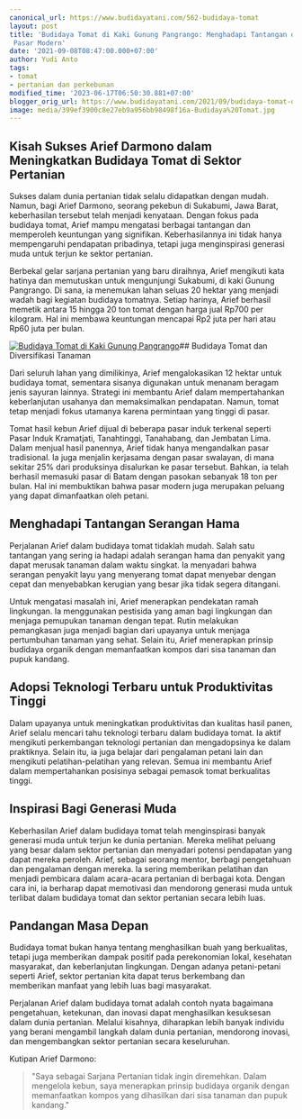 ```yaml
---
canonical_url: https://www.budidayatani.com/562-budidaya-tomat
layout: post
title: 'Budidaya Tomat di Kaki Gunung Pangrango: Menghadapi Tantangan dan Menembus
 Pasar Modern'
date: '2021-09-08T08:47:00.000+07:00'
author: Yudi Anto
tags:
- tomat
- pertanian dan perkebunan
modified_time: '2023-06-17T06:50:30.881+07:00'
blogger_orig_url: https://www.budidayatani.com/2021/09/budidaya-tomat-darmono-dan-gunung.html
image: media/399ef3900c8e27eb9a956bb98498f16a-Budidaya%20Tomat.jpg
---
```

## Kisah Sukses Arief Darmono dalam Meningkatkan Budidaya Tomat di Sektor Pertanian

Sukses dalam dunia pertanian tidak selalu didapatkan dengan mudah. Namun, bagi Arief Darmono, seorang pekebun di Sukabumi, Jawa Barat, keberhasilan tersebut telah menjadi kenyataan. Dengan fokus pada budidaya tomat, Arief mampu mengatasi berbagai tantangan dan memperoleh keuntungan yang signifikan. Keberhasilannya ini tidak hanya mempengaruhi pendapatan pribadinya, tetapi juga menginspirasi generasi muda untuk terjun ke sektor pertanian.

Berbekal gelar sarjana pertanian yang baru diraihnya, Arief mengikuti kata hatinya dan memutuskan untuk mengunjungi Sukabumi, di kaki Gunung Pangrango. Di sana, ia menemukan lahan seluas 20 hektar yang menjadi wadah bagi kegiatan budidaya tomatnya. Setiap harinya, Arief berhasil memetik antara 15 hingga 20 ton tomat dengan harga jual Rp700 per kilogram. Hal ini membawa keuntungan mencapai Rp2 juta per hari atau Rp60 juta per bulan.

[![Budidaya Tomat di Kaki Gunung Pangrango](https://blogger.googleusercontent.com/img/b/R29vZ2xl/AVvXsEhVe4Od_ZPLGOMwN2lBYiWws2XEOqLvx_SF_9SCIdsyz37d-EqVAxM1qCrrn3edCw7V6UiM2F3LaxhSgOTf3DgQJp8mqXJKCCP8Oo1801k1oWBvaDQaR1O8d-q2lHCu91GyMLjB5CytLLZYqoYze1T33NPQE-FFyGzFEMNTGkVoxu39M-1t58sZbzoOdA/w640-h360/Budidaya%20Tomat.jpg)](https://blogger.googleusercontent.com/img/b/R29vZ2xl/AVvXsEhVe4Od_ZPLGOMwN2lBYiWws2XEOqLvx_SF_9SCIdsyz37d-EqVAxM1qCrrn3edCw7V6UiM2F3LaxhSgOTf3DgQJp8mqXJKCCP8Oo1801k1oWBvaDQaR1O8d-q2lHCu91GyMLjB5CytLLZYqoYze1T33NPQE-FFyGzFEMNTGkVoxu39M-1t58sZbzoOdA/s2133/Budidaya%20Tomat.jpg)## Budidaya Tomat dan Diversifikasi Tanaman

Dari seluruh lahan yang dimilikinya, Arief mengalokasikan 12 hektar untuk budidaya tomat, sementara sisanya digunakan untuk menanam beragam jenis sayuran lainnya. Strategi ini membantu Arief dalam mempertahankan keberlanjutan usahanya dan memaksimalkan pendapatan. Namun, tomat tetap menjadi fokus utamanya karena permintaan yang tinggi di pasar.

Tomat hasil kebun Arief dijual di beberapa pasar induk terkenal seperti Pasar Induk Kramatjati, Tanahtinggi, Tanahabang, dan Jembatan Lima. Dalam menjual hasil panennya, Arief tidak hanya mengandalkan pasar tradisional. Ia juga menjalin kerjasama dengan pasar swalayan, di mana sekitar 25% dari produksinya disalurkan ke pasar tersebut. Bahkan, ia telah berhasil memasuki pasar di Batam dengan pasokan sebanyak 18 ton per bulan. Hal ini membuktikan bahwa pasar modern juga merupakan peluang yang dapat dimanfaatkan oleh petani.

## Menghadapi Tantangan Serangan Hama

Perjalanan Arief dalam budidaya tomat tidaklah mudah. Salah satu tantangan yang sering ia hadapi adalah serangan hama dan penyakit yang dapat merusak tanaman dalam waktu singkat. Ia menyadari bahwa serangan penyakit layu yang menyerang tomat dapat menyebar dengan cepat dan menyebabkan kerugian yang besar jika tidak segera ditangani.

Untuk mengatasi masalah ini, Arief menerapkan pendekatan ramah lingkungan. Ia menggunakan pestisida yang aman bagi lingkungan dan menjaga pemupukan tanaman dengan tepat. Rutin melakukan pemangkasan juga menjadi bagian dari upayanya untuk menjaga pertumbuhan tanaman yang sehat. Selain itu, Arief menerapkan prinsip budidaya organik dengan memanfaatkan kompos dari sisa tanaman dan pupuk kandang.

## Adopsi Teknologi Terbaru untuk Produktivitas Tinggi

Dalam upayanya untuk meningkatkan produktivitas dan kualitas hasil panen, Arief selalu mencari tahu teknologi terbaru dalam budidaya tomat. Ia aktif mengikuti perkembangan teknologi pertanian dan mengadopsinya ke dalam praktiknya. Selain itu, ia juga belajar dari pengalaman petani lain dan mengikuti pelatihan-pelatihan yang relevan. Semua ini membantu Arief dalam mempertahankan posisinya sebagai pemasok tomat berkualitas tinggi.

## Inspirasi Bagi Generasi Muda

Keberhasilan Arief dalam budidaya tomat telah menginspirasi banyak generasi muda untuk terjun ke dunia pertanian. Mereka melihat peluang yang besar dalam sektor pertanian dan menyadari potensi pendapatan yang dapat mereka peroleh. Arief, sebagai seorang mentor, berbagi pengetahuan dan pengalaman dengan mereka. Ia sering memberikan pelatihan dan menjadi pembicara dalam acara-acara pertanian di berbagai kota. Dengan cara ini, ia berharap dapat memotivasi dan mendorong generasi muda untuk terlibat dalam budidaya tomat dan sektor pertanian secara lebih luas.

## Pandangan Masa Depan

Budidaya tomat bukan hanya tentang menghasilkan buah yang berkualitas, tetapi juga memberikan dampak positif pada perekonomian lokal, kesehatan masyarakat, dan keberlanjutan lingkungan. Dengan adanya petani-petani seperti Arief, sektor pertanian kita dapat terus berkembang dan memberikan manfaat yang lebih luas bagi masyarakat.

Perjalanan Arief dalam budidaya tomat adalah contoh nyata bagaimana pengetahuan, ketekunan, dan inovasi dapat menghasilkan kesuksesan dalam dunia pertanian. Melalui kisahnya, diharapkan lebih banyak individu yang berani mengambil langkah dalam dunia pertanian, mendorong inovasi, dan mengembangkan sektor pertanian secara keseluruhan.

Kutipan Arief Darmono:


> "Saya sebagai Sarjana Pertanian tidak ingin diremehkan. Dalam mengelola kebun, saya menerapkan prinsip budidaya organik dengan memanfaatkan kompos yang dihasilkan dari sisa tanaman dan pupuk kandang."

